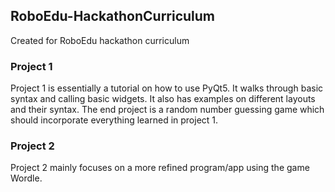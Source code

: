 ## RoboEdu-HackathonCurriculum
Created for RoboEdu hackathon curriculum
### Project 1
Project 1 is essentially a tutorial on how to use PyQt5. It walks through basic
syntax and calling basic widgets. It also has examples on different layouts and
their syntax. The end project is a random number guessing game which should
incorporate everything learned in project 1.

### Project 2
Project 2 mainly focuses on a more refined program/app using the game Wordle.
